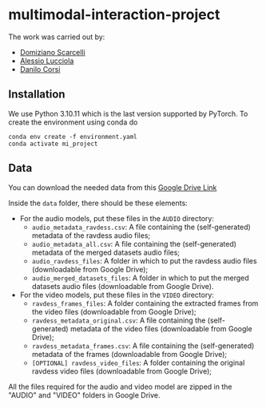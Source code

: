 # multimodal-interaction-project

The work was carried out by:

- [Domiziano Scarcelli](https://github.com/DomizianoScarcelli)
- [Alessio Lucciola](https://github.com/AlessioLucciola)
- [Danilo Corsi](https://github.com/CorsiDanilo)


## Installation

We use Python 3.10.11 which is the last version supported by PyTorch. To create the environment using conda do

```
conda env create -f environment.yaml
conda activate mi_project
```

## Data

You can download the needed data from this [Google Drive Link](https://drive.google.com/drive/folders/1BgkLk7GfHc8lLyqnabeT4jpEQQALClcQ)

Inside the `data` folder, there should be these elements:
- For the audio models, put these files in the `AUDIO` directory:
    -   `audio_metadata_ravdess.csv`: A file containing the (self-generated) metadata of the ravdess audio files;
    -   `audio_metadata_all.csv`: A file containing the (self-generated) metadata of the merged datasets audio files;
    -   `audio_ravdess_files`: A folder in which to put the ravdess audio files (downloadable from Google Drive);
    -   `audio_merged_datasets_files`: A folder in which to put the merged datasets audio files (downloadable from Google Drive).
- For the video models, put these files in the `VIDEO` directory:
    - `ravdess_frames_files`: A folder containing the extracted frames from the video files (downloadable from Google Drive);
    - `ravdess_metadata_original.csv`: A file containing the (self-generated) metadata of the video files (downloadable from Google Drive);
    - `ravdess_metadata_frames.csv`: A file containing the (self-generated) metadata of the frames (downloadable from Google Drive);
    - `[OPTIONAL] ravdess_video_files`: A folder containing the original ravdess video files (downloadable from Google Drive);

All the files required for the audio and video model are zipped in the "AUDIO" and "VIDEO" folders in Google Drive.

